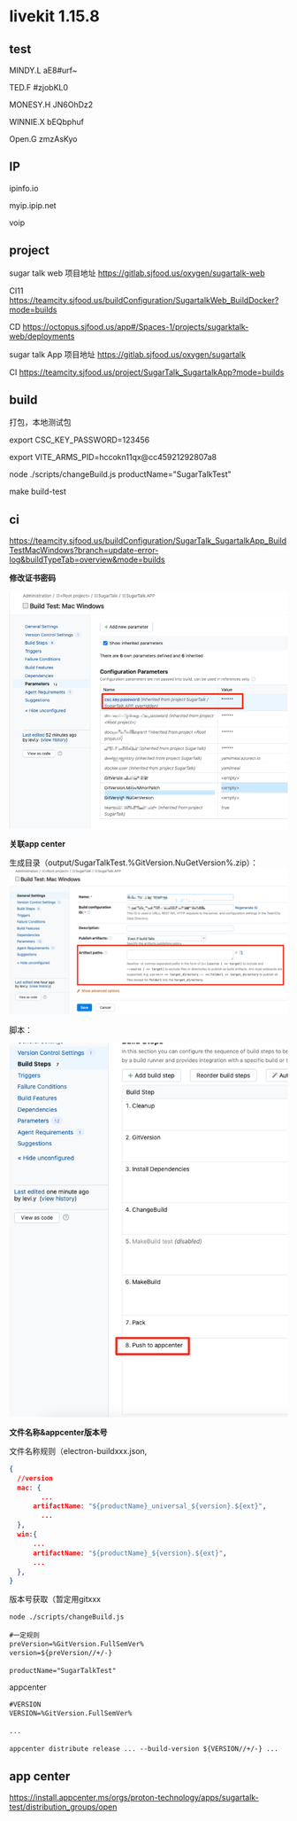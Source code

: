 # livekit 1.15.8



## test

MINDY.L aE8#urf~

TED.F #zjobKL0

MONESY.H JN6OhDz2

WINNIE.X bEQbphuf

Open.G  zmzAsKyo



## IP

ipinfo.io

myip.ipip.net

voip




## project

sugar talk web
项目地址
https://gitlab.sjfood.us/oxygen/sugartalk-web

CI11
https://teamcity.sjfood.us/buildConfiguration/SugartalkWeb_BuildDocker?mode=builds

CD
https://octopus.sjfood.us/app#/Spaces-1/projects/sugarktalk-web/deployments

sugar talk App
项目地址
https://gitlab.sjfood.us/oxygen/sugartalk

CI
https://teamcity.sjfood.us/project/SugarTalk_SugartalkApp?mode=builds



## build

打包，本地测试包

export CSC_KEY_PASSWORD=123456

export VITE_ARMS_PID=hccokn11qx@cc45921292807a8

node ./scripts/changeBuild.js <!--[version(bash)]--> productName="SugarTalkTest"

make build-test



## ci

https://teamcity.sjfood.us/buildConfiguration/SugarTalk_SugartalkApp_BuildTestMacWindows?branch=update-error-log&buildTypeTab=overview&mode=builds

**修改证书密码**

![image-20241231082546320](https://raw.githubusercontent.com/levi33Y/Pictures/main/image-20241231082546320.png)



**关联app center**

生成目录（output/SugarTalkTest.%GitVersion.NuGetVersion%.zip）：
![image-20241231083334342](https://raw.githubusercontent.com/levi33Y/Pictures/main/image-20241231083334342.png)

脚本：

![image-20241231083546785](https://raw.githubusercontent.com/levi33Y/Pictures/main/image-20241231083546785.png)



**文件名称&appcenter版本号**

文件名称规则（electron-buildxxx.json,

~~~json
{
  //version
  mac: {
   		...
      artifactName: "${productName}_universal_${version}.${ext}",
    	...
  },
  win:{
      ...
      artifactName: "${productName}_${version}.${ext}",
      ...
  },
}
~~~



版本号获取（暂定用gitxxx

~~~shell
node ./scripts/changeBuild.js 

#一定规则
preVersion=%GitVersion.FullSemVer%
version=${preVersion//+/-} 

productName="SugarTalkTest"
~~~



appcenter

~~~shell
#VERSION
VERSION=%GitVersion.FullSemVer%

...

appcenter distribute release ... --build-version ${VERSION//+/-} ...
~~~





## app center

https://install.appcenter.ms/orgs/proton-technology/apps/sugartalk-test/distribution_groups/open









